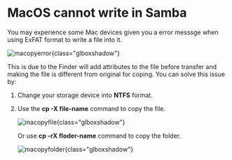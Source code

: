 # MacOS cannot write in Samba

You may experience some Mac devices given you a error messsge when using ExFAT format to write a file into it.

![macopyerror](https://static.gl-inet.com/docs/router/en/4/tutorials/network_storage/macos_cannot_write_samba/macopyerror.jpg){class="glboxshadow"}

This is due to the Finder will add attributes to the file before transfer and making the file is different from original for coping. You can solve this issue by:

1. Change your storage device into **NTFS** format.

2. Use the **cp -X file-name** command to copy the file.

    ![macopyfile](https://static.gl-inet.com/docs/router/en/4/tutorials/network_storage/macos_cannot_write_samba/macopyfile.png){class="glboxshadow"}

    Or use **cp -rX floder-name** command to copy the folder.

    ![macopyfolder](https://static.gl-inet.com/docs/router/en/4/tutorials/network_storage/macos_cannot_write_samba/macopyfolder.png){class="glboxshadow"}

